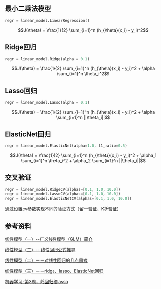 ## 最小二乘法模型
```python
regr = linear_model.LinearRegression()
```
```math
J(\theta) = \frac{1}{2} \sum_{i=1}^n (h_{\theta}(x_i) - y_i)^2
```

## Ridge回归
```python
regr = linear_model.Ridge(alpha = 0.1)
```
```math
J(\theta) = \frac{1}{2} \sum_{i=1}^n (h_{\theta}(x_i) - y_i)^2 + \alpha \sum_{i=1}^n \theta_i^2
```
## Lasso回归
```python
regr = linear_model.Lasso(alpha = 0.1)
```
```math
J(\theta) = \frac{1}{2} \sum_{i=1}^n (h_{\theta}(x_i) - y_i)^2 + \alpha \sum_{i=1}^n ||\theta_i||
```
## ElasticNet回归
```python
regr = linear_model.ElasticNet(alpha=1.0, l1_ratio=0.5)
```
```math
J(\theta) = \frac{1}{2} \sum_{i=1}^n (h_{\theta}(x_i) - y_i)^2 + \alpha_1 \sum_{i=1}^n \theta_i^2 + \alpha_2 \sum_{i=1}^n ||\theta_i||
```
## 交叉验证
```python
regr = linear_model.RidgeCV(alphas=[0.1, 1.0, 10.0])
regr = linear_model.LassoCV(alphas=[0.1, 1.0, 10.0])
regr = linear_model.ElasticNetCV(alphas=[0.1, 1.0, 10.0])
```
通过设置cv参数实现不同的验证方式（留一验证，K折验证）

## 参考资料

[线性模型（一）--广义线性模型（GLM）简介](http://blog.csdn.net/Fleurdalis/article/details/54864405)

[线性模型（二）-- 线性回归公式推导](http://blog.csdn.net/Fleurdalis/article/details/54931721)

[线性模型（二）－－对线性回归的几点思考](http://blog.csdn.net/Fleurdalis/article/details/54953573)

[线性模型（三）－－ridge、lasso、ElasticNet回归](http://blog.csdn.net/fleurdalis/article/details/55059516)

[机器学习-第3周，岭回归和lasso](http://f.dataguru.cn/thread-598486-1-1.html)
